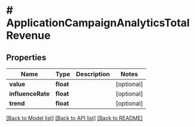 # # ApplicationCampaignAnalyticsTotalRevenue

## Properties

Name | Type | Description | Notes
------------ | ------------- | ------------- | -------------
**value** | **float** |  | [optional] 
**influenceRate** | **float** |  | [optional] 
**trend** | **float** |  | [optional] 

[[Back to Model list]](../../README.md#documentation-for-models) [[Back to API list]](../../README.md#documentation-for-api-endpoints) [[Back to README]](../../README.md)


